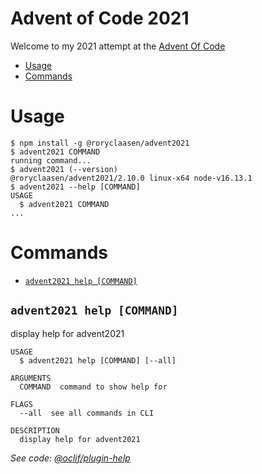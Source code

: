 Advent of Code 2021
===============

Welcome to my 2021 attempt at the [Advent Of Code](https://adventofcode.com/2021)

<!-- toc -->
* [Usage](#usage)
* [Commands](#commands)
<!-- tocstop -->

# Usage

<!-- usage -->
```sh-session
$ npm install -g @roryclaasen/advent2021
$ advent2021 COMMAND
running command...
$ advent2021 (--version)
@roryclaasen/advent2021/2.10.0 linux-x64 node-v16.13.1
$ advent2021 --help [COMMAND]
USAGE
  $ advent2021 COMMAND
...
```
<!-- usagestop -->

# Commands

<!-- commands -->
* [`advent2021 help [COMMAND]`](#advent2021-help-command)

## `advent2021 help [COMMAND]`

display help for advent2021

```
USAGE
  $ advent2021 help [COMMAND] [--all]

ARGUMENTS
  COMMAND  command to show help for

FLAGS
  --all  see all commands in CLI

DESCRIPTION
  display help for advent2021
```

_See code: [@oclif/plugin-help](https://github.com/oclif/plugin-help/blob/v3.2.18/src/commands/help.ts)_
<!-- commandsstop -->
